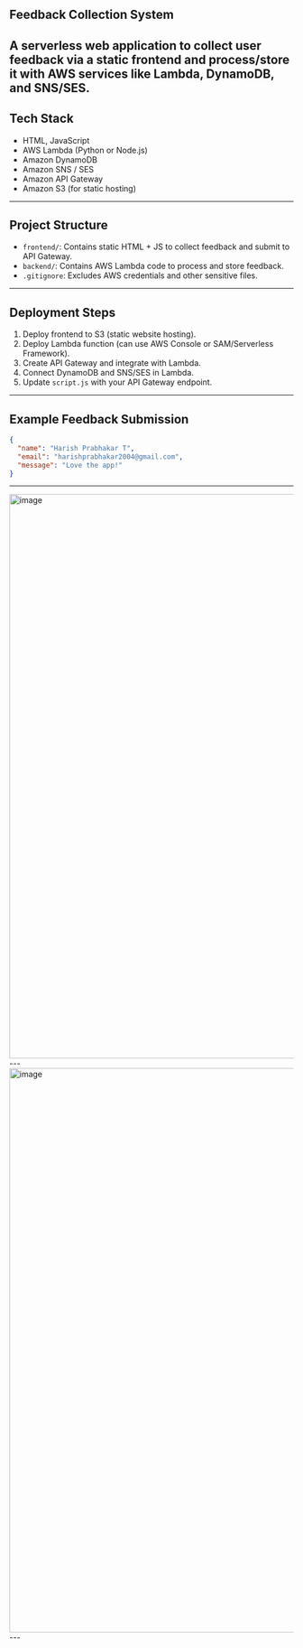 Feedback Collection System 
---
A serverless web application to collect user feedback via a static frontend and process/store it with AWS services like Lambda, DynamoDB, and SNS/SES.
---
Tech Stack
---
- HTML, JavaScript
- AWS Lambda (Python or Node.js)
- Amazon DynamoDB
- Amazon SNS / SES
- Amazon API Gateway
- Amazon S3 (for static hosting)
---
Project Structure
---
- `frontend/`: Contains static HTML + JS to collect feedback and submit to API Gateway.
- `backend/`: Contains AWS Lambda code to process and store feedback.
- `.gitignore`: Excludes AWS credentials and other sensitive files.
---
Deployment Steps
---
1. Deploy frontend to S3 (static website hosting).
2. Deploy Lambda function (can use AWS Console or SAM/Serverless Framework).
3. Create API Gateway and integrate with Lambda.
4. Connect DynamoDB and SNS/SES in Lambda.
5. Update `script.js` with your API Gateway endpoint.
---
Example Feedback Submission
---
```json
{
  "name": "Harish Prabhakar T",
  "email": "harishprabhakar2004@gmail.com",
  "message": "Love the app!"
}
```
---
<img width="750" height="1000" alt="image" src="https://github.com/user-attachments/assets/78c5baa1-a56d-4598-8ab2-4dd469b295c7" />
---
<img width="750" height="1000" alt="image" src="https://github.com/user-attachments/assets/738037eb-8d55-4673-b4e6-2209cba52ecf" />
---
